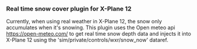 ### Real time snow cover plugin for X-Plane 12
Currently, when using real weather in X-Plane 12, the snow only accumulates when it's snowing. 
This plugin uses the Open meteo api https://open-meteo.com/ 
to get real time snow depth data and injects it into X-Plane 12 using the 'sim/private/controls/wxr/snow_now' dataref. 

